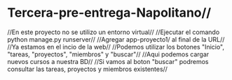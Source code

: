 # Tercera-pre-entrega-Napolitano//
//En este proyecto no se utilizo un entorno virtual//
//Ejecutar el comando python manage.py runserver//
//Agregar app-proyecto1/ al final de la URL//
//Ya estamos en el incio de la web//
//Podemos utilizar los botones "Inicio", "tareas, "proyectos", "miembros" y "buscar"//
//Aqui podemos cargar nuevos cursos a nuestra BD//
//Si vamos al boton "buscar" podremos consultar las tareas, proyectos y miembros existentes//
